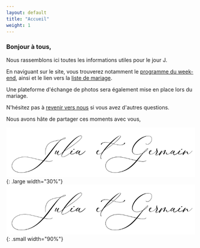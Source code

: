 ```yaml
---
layout: default
title: "Accueil"
weight: 1
---
```


### Bonjour à tous,

Nous rassemblons ici toutes les informations utiles pour le jour J.

En naviguant sur le site, vous trouverez notamment le [programme du week-end](/informations-pratiques), ainsi et le lien vers la [liste de mariage](https://www.1001listes.fr/notremariage/juliaetgermain).

Une plateforme d'échange de photos sera également mise en place lors du mariage.

N'hésitez pas à [revenir vers nous](/contact) si vous avez d'autres questions.

Nous avons hâte de partager ces moments avec vous,

![signature](/assets/Signature.jpg){: .large width="30%"}
![signature](/assets/Signature.jpg){: .small width="90%"}
